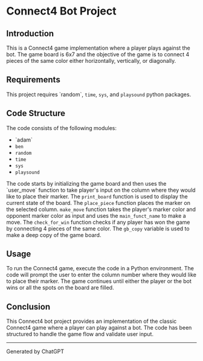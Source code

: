 <h1>Connect4 Bot Project</h1><h2>Introduction</h2>
This is a Connect4 game implementation where a player plays against the bot. The game board is 6x7 and the objective of the game is to connect 4 pieces of the same color either horizontally, vertically, or diagonally.
<h2>Requirements</h2>
This project requires `random`, <code>time</code>, <code>sys</code>, and <code>playsound</code> python packages.
<h2>Code Structure</h2>
The code consists of the following modules:
<ul><li>`adam`</li><li><code>ben</code></li><li><code>random</code></li><li><code>time</code></li><li><code>sys</code></li><li><code>playsound</code></li></ul>
The code starts by initializing the game board and then uses the `user_move` function to take player's input on the column where they would like to place their marker. The <code>print_board</code> function is used to display the current state of the board. The <code>place_piece</code> function places the marker on the selected column. <code>make_move</code> function takes the player's marker color and opponent marker color as input and uses the <code>main_funct_name</code> to make a move. The <code>check_for_win</code> function checks if any player has won the game by connecting 4 pieces of the same color. The <code>gb_copy</code> variable is used to make a deep copy of the game board.
<h2>Usage</h2>
To run the Connect4 game, execute the code in a Python environment. The code will prompt the user to enter the column number where they would like to place their marker. The game continues until either the player or the bot wins or all the spots on the board are filled.
<h2>Conclusion</h2>
This Connect4 bot project provides an implementation of the classic Connect4 game where a player can play against a bot. The code has been structured to handle the game flow and validate user input.


***

Generated by ChatGPT
